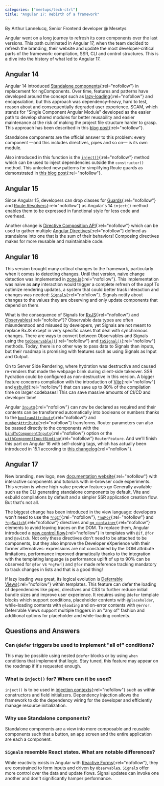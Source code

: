 ```yaml
---
categories: ["meetups/tech-ctrl"]
title: "Angular 17: Rebirth of a framework"
---
```


By Arthur Lannelucq, Senior Frontend developer @ Mesetys  

Angular went on a long journey to refresh its core components over the last versions. This path culminated in Angular
17, when the team decided to refresh the branding, their website and update the most developer-critical parts of the
framework: compilation, SSR, CLI and control structures. This is a dive into the history of what led to Angular 17.

## Angular 14

Angular 14 introduced [Standalone components](https://angular.io/guide/standalone-components){:rel="nofollow"} in
replacement for ngComponents. Over time, features and patterns have developed around the concept such as [lazy-loading](https://angular.io/guide/lazy-loading-ngmodules){:rel="nofollow"}
and encapsulation, but this approach was dependency-heavy, hard to test, reason about and consequentially degraded user
experience. SCAM, which stands for "Single Component Angular Module" developed as the easier path to develop shared
modules for better reusability and easier maintenance at the risk of making the project file structure harder to grasp.
This approach has been described in this [blog post](https://sandroroth.com/blog/angular-shared-scam/){:rel="nofollow"}.

Standalone components are the official answer to this problem: every component —and this includes directives, pipes and
so on— is its own module.

Also introduced in this function is the [`inject()`](https://angular.io/api/core/inject){:rel="nofollow"} method which
can be used to inject dependencies outside the `constructor()` method. This unlocked new patterns for simplifying Route
guards as demonstrated in [this blog post](https://www.danywalls.com/how-to-use-functional-router-guards-in-angular){:rel="nofollow"}.

## Angular 15

Since Angular 15, developers can drop classes for [Guards](https://angular.io/api/router/CanActivate){:rel="nofollow"}
and [Route Resolvers](https://angular.io/api/router/Resolve){:rel="nofollow"} as Angular's 14 `inject()` method enables
them to be expressed in functional style for less code and overhead.

Another change is [Directive Composition API](https://angular.io/guide/directive-composition-api){:rel="nofollow"} which
can be used to gather multiple [Angular Directives](https://angular.io/api/core/Directive){:rel="nofollow"} defined as
standalone into one that is the sum of their behaviors! Composing directives makes for more reusable and maintainable
code.

## Angular 16

This version brought many critical changes to the framework, particularly when it comes to detecting changes. Until that
version, naive change detection was implemented in [zone.js](https://www.npmjs.com/package/zone.js){:rel="nofollow"}.
This implementation was naive as **any** interaction would trigger a complete refresh of the app! To optimize rendering
updates, a system that could better track interaction and changes was needed: [`Signal`s](https://angular.io/guide/signals){:rel="nofollow"}.
Signals notify about changes to the values they are observing and only update components that depend on them.

What is the consequence of Signals for [RxJS](https://rxjs.dev/){:rel="nofollow"} and [Observables](https://angular.io/guide/observables){:rel="nofollow"}?
Observable data types are often misunderstood and misused by developers, yet Signals are not meant to replace RxJS
except in very specific cases that deal with synchronous changes. There are ways to convert between Observables and
Signals using the [`toObservable()`](https://angular.io/api/core/rxjs-interop/toObservable){:rel="nofollow"} and [`toSignal()`](https://angular.io/api/core/rxjs-interop/toSignal){:rel="nofollow"}
methods. Today, there is no other way to pass data to Signals than inputs, but their roadmap is promising with features
such as using Signals as Input and Output.

On to Server Side Rendering, where hydration was destructive and caused re-renders that made the webpage blink during
client-side takeover. SSR hydration could be configured as non-destructive in this version. A bigger feature concerns
compilation with the introduction of [Vite](https://vitejs.dev/){:rel="nofollow"} and [esbuild](https://esbuild.github.io/){:rel="nofollow"}
that can save up to 80% of the compilation time on larger codebases! This can save massive amounts of CI/CD and
developer time!

Angular [`Input`s](https://angular.io/api/core/Input){:rel="nofollow"} can now be declared as required and their
contents can be transformed automatically into booleans or numbers thanks to the [`booleanAttribute`](https://angular.io/api/core/booleanAttribute){:rel="nofollow"}
and [`numberAttribute`](https://angular.io/api/core/numberAttribute){:rel="nofollow"} transforms. Router parameters can
also be passed directly to the components with the [`bindToComponentInputs`](https://angular.io/api/router/ExtraOptions#bindToComponentInputs){:rel="nofollow"}
option or the [`withComponentInputBinding`](https://angular.io/api/router/withComponentInputBinding){:rel="nofollow"}
`RouterFeature`. And we'll finish this part on Angular 16 with self-closing tags, which has actually been introduced in
15.1 according to [this changelog](https://github.com/angular/angular/releases/tag/15.1.0){:rel="nofollow"}.

## Angular 17

New branding, new logo, new [documentation website](https://angular.dev/){:rel="nofollow"} with interactive components
and tutorials with in-browser code experiments. This version is where high-value preview features go Generally available
such as the CLI generating standalone components by default, Vite and esbuild compilations by default and a simpler SSR
application creation flow. But that's not all.

The biggest change has been introduced in the view language: developers won't need to use the [`*ngIf`](https://angular.io/api/common/NgIf){:rel="nofollow"},
[`*ngFor`](https://angular.io/api/common/NgFor){:rel="nofollow"} and [`*ngSwitch`](https://angular.io/api/common/NgSwitch){:rel="nofollow"}
directives and [`ng-container`](https://angular.io/api/core/ng-container){:rel="nofollow"} elements to avoid leaving
traces on the DOM. To replace them, Angular introduced a [new control flow](https://angular.dev/essentials/conditionals-and-loops){:rel="nofollow"}
in templates with `@if`, `@for` and `@switch`. Not only these directives don't need to be attached to be components, but
they also improve the Developer eXperience with their former alternatives: expressions are not constrained by the DOM
attribute limitations, performance improved dramatically thanks to the integration with the templating language (a
performance uplift of up to 90% can be observed for `@for` vs `*ngFor`!) and `@for` made reference tracking mandatory to
track changes in lists and that is a good thing!

If lazy loading was great, its logical evolution is [Deferrable Views](https://angular.dev/guide/defer){:rel="nofollow"}
within templates. This feature can defer the loading of dependencies like pipes, directives and CSS to further reduce
initial bundle sizes and improve user experience. It requires using `@defer` template blocks which support conditions,
placeholder contents with `@placeholder`, while-loading contents with `@loading` and on-error contents with `@error`.
Deferrable Views support multiple triggers in an "any of" fashion and additional options for placeholder and
while-loading contents.

## Questions and Answers

### Can `@defer` triggers be used to implement "all of" conditions?

This may be possible using nested `@defer` blocks or by using `when` conditions that implement that logic. Stay tuned,
this feature may appear on the roadmap if it's requested enough.

### What is `inject()` for? Where can it be used?

`inject()` is to be used in [injection contexts](https://angular.dev/guide/di/dependency-injection-context){:rel="nofollow"}
such as within constructors and field initializers. Dependency Injection allows the framework to do the dependency
wiring for the developer and efficiently manage resource initialization.

### Why use Standalone components?

Standalone components are a view into more composable and reusable components such that a button, an app screen and the
entire application are each a component.

### `Signal`s resemble React states. What are notable differences?

While reactivity exists in Angular with [Reactive Forms](https://angular.io/guide/reactive-forms){:rel="nofollow"}, they
are constrained to form inputs and driven by `Observable`s. `Signal`s offer more control over the data and update flows.
Signal updates can invoke one another and don't significantly hamper performance.
